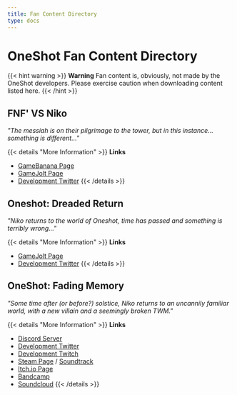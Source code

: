 ```yaml
---
title: Fan Content Directory
type: docs
---
```


# OneShot Fan Content Directory
{{< hint warning >}}
**Warning**
Fan content is, obviously, not made by the OneShot developers. Please exercise caution when downloading content listed here.
{{< /hint >}}

## FNF' VS Niko

*"The messiah is on their pilgrimage to the tower, but in this instance... something is different..."*

{{< details "More Information" >}}
**Links**
- [GameBanana Page](https://gamebanana.com/wips/63088)
- [GameJolt Page](https://gamejolt.com/games/VSNiko/692264)
- [Development Twitter](https://twitter.com/FunkinVSNiko)
{{< /details >}}

## Oneshot: Dreaded Return
*"Niko returns to the world of Oneshot, time has passed and something is terribly wrong..."*

{{< details "More Information" >}}
**Links**
- [GameJolt Page](https://gamejolt.com/games/OSDR/706041)
- [Development Twitter](https://twitter.com/OneshotDreaded)
{{< /details >}}

## OneShot: Fading Memory
*"Some time after (or before?) solstice, Niko returns to an uncannily familiar world, with a new villain and a seemingly broken TWM."*

{{< details "More Information" >}}
**Links**
- [Discord Server](https://discord.gg/kSqwkj3j6Q)
- [Development Twitter](https://twitter.com/Astrabit4)
- [Development Twitch](https://www.twitch.tv/speak2erase)
- [Steam Page](https://store.steampowered.com/app/1569440/) / [Soundtrack](https://store.steampowered.com/app/1569490/)
- [Itch.io Page](https://astrabit.itch.io/oneshot-fading-memory)
- [Bandcamp](https://astrabit.bandcamp.com/album/oneshot-fading-memory-official-soundtrack)
- [Soundcloud](https://soundcloud.com/astrabit/sets/oneshot-fading-memory-ost)
{{< /details >}}